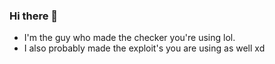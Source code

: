 ### Hi there 👋
- I'm the guy who made the checker you're using lol.
- I also probably made the exploit's you are using as well xd
